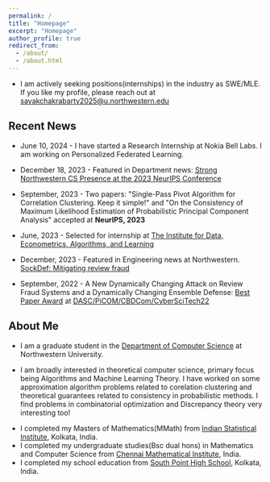 ```yaml
---
permalink: /
title: "Homepage"
excerpt: "Homepage"
author_profile: true
redirect_from: 
  - /about/
  - /about.html
---
```


* I am actively seeking positions(internships) in the industry as SWE/MLE. If you like my profile, please reach out at sayakchakrabarty2025@u.northwestern.edu

Recent News
------
* June 10, 2024 - I have started a Research Internship at Nokia Bell Labs. I am working on Personalized Federated Learning.

* December 18, 2023 - Featured in Department news: [Strong Northwestern CS Presence at the 2023 NeurIPS Conference](https://www.mccormick.northwestern.edu/computer-science/news-events/news/articles/2023/strong-northwestern-cs-presence-at-the-2023-neurips-conference.html#:~:text=Northwestern%20contributions%20to%20the%20NeurIPS,%2C%20and%20Arghya%20Datta%20(Amazon))

* September, 2023 - Two papers: "Single-Pass Pivot Algorithm for Correlation Clustering. Keep it simple!" and "On the Consistency of Maximum Likelihood Estimation of Probabilistic Principal Component Analysis" accepted at **NeurIPS, 2023**

* June, 2023 - Selected for internship at [The Institute for Data, Econometrics, Algorithms, and Learning](https://www.ideal-institute.org/)

* December, 2023 - Featured in Engineering news at Northwestern. [SockDef: Mitigating review fraud](https://www.mccormick.northwestern.edu/news/articles/2022/12/applying-ai-techniques-in-cybersecurity-counterterrorism-and-international-security/)

* September, 2022 - A New Dynamically Changing Attack on Review Fraud Systems and a Dynamically Changing Ensemble Defense: [Best Paper Award](https://drive.google.com/file/d/1CcPke3MNfNuAbr2ZxwhWI8w_0YWHitQF/view?usp=sharing) at [DASC/PiCOM/CBDCom/CyberSciTech22](http://cyber-science.org/2022/cbdcom/)


About Me
------

* I am a graduate student in the [Department of Computer Science](https://www.mccormick.northwestern.edu/computer-science/) at Northwestern University. 
<!-- * I work in Computer Science and my office is on the third floor of [Seeley G. Mudd building](https://www.library.northwestern.edu/libraries-collections/mudd-library/). Currently I work with [Prof. Konstantin Makarychev](https://konstantin.makarychev.net/).  and here is my [DBLP](https://dblp.org/pid/336/3841.html) profile. -->
<!-- * Here is a copy of my (updated Sep 2023) [Curriculum Vitae](https://hellokayas.github.io/files/Resume_Ind_.pdf) -->
* I am broadly interested in theoretical computer science, primary focus being Algorithms and Machine Learning Theory. I have worked on some approximation algorithm problems related to corelation clustering and theoretical guarantees related to consistency in probabilistic methods. I find problems in combinatorial optimization and Discrepancy theory very interesting too!
<!-- * I have completed my PhD(also Masters in CS) course requirements in Fall 2022 and was awarded the Masters degree. I have not completed my PhD qualification exam yet. -->
* I completed my Masters of Mathematics(MMath) from [Indian Statistical Institute](https://www.isical.ac.in/content/statistics-mathematics), Kolkata, India.
* I completed my undergraduate studies(Bsc dual hons) in Mathematics and Computer Science from [Chennai Mathematical Institute](https://www.cmi.ac.in/), India.
* I completed my school education from [South Point High School](https://www.southpoint.edu.in/), Kolkata, India.

